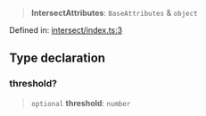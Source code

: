 > **IntersectAttributes**: `BaseAttributes` & `object`

Defined in: [intersect/index.ts:3](https://github.com/rossrobino/components/blob/main/packages/drab/src/intersect/index.ts#L3)

## Type declaration

### threshold?

> `optional` **threshold**: `number`
